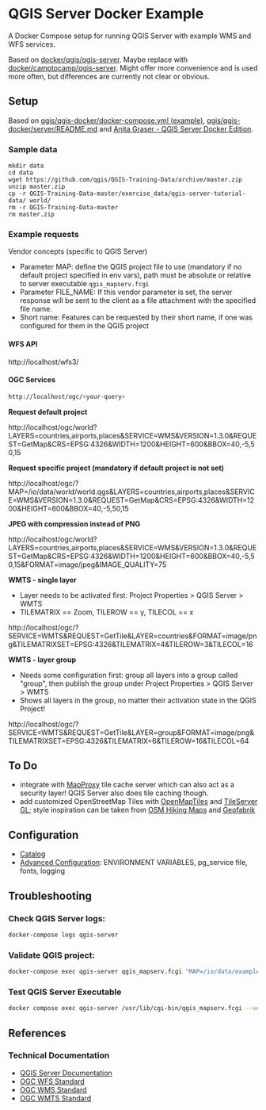 # QGIS Server Docker Example

A Docker Compose setup for running QGIS Server with example WMS and WFS services.

Based on [docker/qgis/qgis-server](https://hub.docker.com/r/qgis/qgis-server).
Maybe replace with [docker/camptocamp/qgis-server](https://hub.docker.com/r/camptocamp/qgis-server).
Might offer more convenience and is used more often, but differences are currently not clear or obvious.

## Setup

Based on [qgis/qgis-docker/docker-compose.yml (example)](https://github.com/qgis/qgis-docker/blob/main/docker-compose.yml), [qgis/qgis-docker/server/README.md](https://github.com/qgis/qgis-docker/blob/main/server/README.md) and [Anita Graser - QGIS Server Docker Edition](https://anitagraser.com/2024/04/20/qgis-server-docker-edition/).

### Sample data

```shell
mkdir data
cd data
wget https://github.com/qgis/QGIS-Training-Data/archive/master.zip
unzip master.zip
cp -r QGIS-Training-Data-master/exercise_data/qgis-server-tutorial-data/ world/
rm -r QGIS-Training-Data-master
rm master.zip
```

### Example requests

Vendor concepts (specific to QGIS Server)

- Parameter MAP: define the QGIS project file to use (mandatory if no default project specified in env vars), path must be absolute or relative to server executable `qgis_mapserv.fcgi`
- Parameter FILE_NAME: If this vendor parameter is set, the server response will be sent to the client as a file attachment with the specified file name.
- Short name: Features can be requested by their short name, if one was configured for them in the QGIS project

#### WFS API

http://localhost/wfs3/

#### OGC Services

```bash
http://localhost/ogc/<your-query>
```

**Request default project**

http://localhost/ogc/world?LAYERS=countries,airports,places&SERVICE=WMS&VERSION=1.3.0&REQUEST=GetMap&CRS=EPSG:4326&WIDTH=1200&HEIGHT=600&BBOX=40,-5,50,15

**Request specific project (mandatory if default project is not set)**

http://localhost/ogc/?MAP=/io/data/world/world.qgs&LAYERS=countries,airports,places&SERVICE=WMS&VERSION=1.3.0&REQUEST=GetMap&CRS=EPSG:4326&WIDTH=1200&HEIGHT=600&BBOX=40,-5,50,15

**JPEG with compression instead of PNG**

http://localhost/ogc/world?LAYERS=countries,airports,places&SERVICE=WMS&VERSION=1.3.0&REQUEST=GetMap&CRS=EPSG:4326&WIDTH=1200&HEIGHT=600&BBOX=40,-5,50,15&FORMAT=image/jpeg&IMAGE_QUALITY=75

**WMTS - single layer**

- Layer needs to be activated first: Project Properties > QGIS Server > WMTS
- TILEMATRIX == Zoom, TILEROW == y, TILECOL == x

http://localhost/ogc/?SERVICE=WMTS&REQUEST=GetTile&LAYER=countries&FORMAT=image/png&TILEMATRIXSET=EPSG:4326&TILEMATRIX=4&TILEROW=3&TILECOL=16

**WMTS - layer group**

- Needs some configuration first: group all layers into a group called "group", then publish the group under Project Properties > QGIS Server > WMTS
- Shows all layers in the group, no matter their activation state in the QGIS Project!

http://localhost/ogc/?SERVICE=WMTS&REQUEST=GetTile&LAYER=group&FORMAT=image/png&TILEMATRIXSET=EPSG:4326&TILEMATRIX=6&TILEROW=16&TILECOL=64

## To Do

- integrate with [MapProxy](https://www.mapproxy.org/) tile cache server which can also act as a security layer! QGIS Server also does tile caching though.
- add customized OpenStreetMap Tiles with [OpenMapTiles](https://openmaptiles.org/) and [TileServer GL](https://openmaptiles.org/docs/host/tileserver-gl/); style inspiration can be taken from [OSM Hiking Maps](https://wiki.openstreetmap.org/wiki/Hiking_maps) and [Geofabrik](https://www.geofabrik.de/maps/rendering.html)

## Configuration

- [Catalog](https://docs.qgis.org/3.40/en/docs/server_manual/catalog.html)
- [Advanced Configuration](https://docs.qgis.org/3.40/en/docs/server_manual/config.html#advanced-configuration): ENVIRONMENT VARIABLES, pg_service file, fonts, logging

## Troubleshooting

### Check QGIS Server logs:
```bash
docker-compose logs qgis-server
```

### Validate QGIS project:
```bash
docker-compose exec qgis-server qgis_mapserv.fcgi "MAP=/io/data/example-project.qgs&SERVICE=WMS&REQUEST=GetCapabilities"
```

### Test QGIS Server Executable

```bash
docker compose exec qgis-server /usr/lib/cgi-bin/qgis_mapserv.fcgi --version
```

## References

### Technical Documentation

- [QGIS Server Documentation](https://docs.qgis.org/latest/en/docs/server_manual/)
- [OGC WFS Standard](https://www.ogc.org/standards/wfs)
- [OGC WMS Standard](https://www.ogc.org/standards/wms)
- [OGC WMTS Standard](https://www.ogc.org/standards/wmts)
